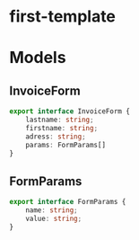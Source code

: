 # first-template

# Models

## InvoiceForm
```ts
export interface InvoiceForm {
    lastname: string;
    firstname: string;
    adress: string;
    params: FormParams[]
}
```

## FormParams
```ts
export interface FormParams {
    name: string;
    value: string;
}
```